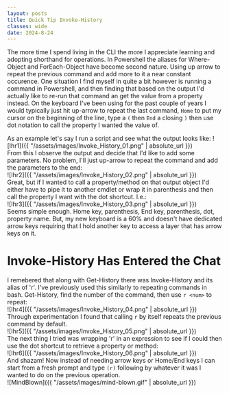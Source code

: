 ```yaml
---
layout: posts
title: Quick Tip Invoke-History
classes: wide
date: 2024-8-24
---  
```


The more time I spend living in the CLI the more I appreciate learning and adopting shorthand for operations.  In Powershell the aliases for Where-Object and ForEach-Object have become second nature.  Using up arrow to repeat the previous command and add more to it a near constant occurence.  One situation I find myself in quite a bit however is running a command in Powershell, and then finding that based on the output I'd actually like to re-run that command an get the value from a property instead.  On the keyboard I've been using for the past couple of years I would typically just hit up-arrow to repeat the last command, `Home` to put my cursor on the beginning of the line, type a `(` then `End` a closing `)` then use dot notation to call the property I wanted the value of.  
  
As an example let's say I run a script and see what the output looks like:
![Ihr1]({{ "/assets/images/Invoke_History_01.png" | absolute_url }})  
From this I observe the output and decide that I'd like to add some parameters.  No problem, I'll just up-arrow to repeat the command and add the parameters to the end:  
![Ihr2]({{ "/assets/images/Invoke_History_02.png" | absolute_url }})  
Great, but if I wanted to call a property/method on that output object I'd either have to pipe it to another cmdlet or wrap it in parenthesis and then call the property I want with the dot shortcut. I.e.:  
![Ihr3]({{ "/assets/images/Invoke_History_03.png" | absolute_url }})  
Seems simple enough. Home key, parenthesis, End key, parenthesis, dot, property name.  But, my new keyboard is a 60% and doesn't have dedicated arrow keys requiring that I hold another key to access a layer that has arrow keys on it.  
# Invoke-History Has Entered the Chat  
I remebered that along with Get-History there was Invoke-History and its alias of 'r'.  I've previously used this similarly to repeating commands in bash.  Get-History, find the number of the command, then use `r <num>` to repeat:  
![Ihr4]({{ "/assets/images/Invoke_History_04.png" | absolute_url }})  
Through experimentation I found that calling `r` by itself repeats the previous command by default.  
![Ihr5]({{ "/assets/images/Invoke_History_05.png" | absolute_url }})  
The next thing I tried was wrapping 'r' in an expression to see if I could then use the dot shortcut to retrieve a property or method:  
![Ihr6]({{ "/assets/images/Invoke_History_06.png" | absolute_url }})  
And shazam! Now instead of needing arrow keys or Home/End keys I can start from a fresh prompt and type `(r)` following by whatever it was I wanted to do on the previous operation.  
![MindBlown]({{ "/assets/images/mind-blown.gif" | absolute_url }})  

